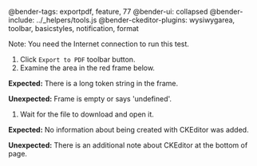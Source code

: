 @bender-tags: exportpdf, feature, 77
@bender-ui: collapsed
@bender-include: ../_helpers/tools.js
@bender-ckeditor-plugins: wysiwygarea, toolbar, basicstyles, notification,
format

Note: You need the Internet connection to run this test.

1. Click `Export to PDF` toolbar button.
1. Examine the area in the red frame below.

**Expected:** There is a long token string in the frame.

**Unexpected:** Frame is empty or says 'undefined'.

1. Wait for the file to download and open it.

**Expected:** No information about being created with CKEditor was added.

**Unexpected:** There is an additional note about CKEditor at the bottom of
page.
